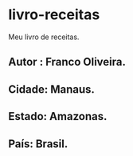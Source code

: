 # livro-receitas
Meu livro de receitas.
## Autor : Franco Oliveira.
## Cidade: Manaus.
## Estado: Amazonas.
## País: Brasil.
